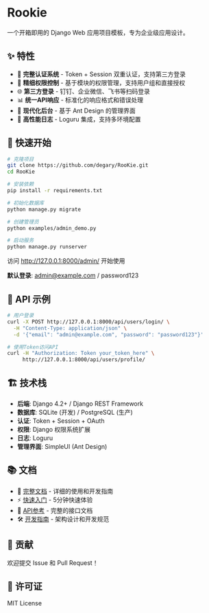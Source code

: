 # Rookie

一个开箱即用的 Django Web 应用项目模板，专为企业级应用设计。

## ✨ 特性

- 🔐 **完整认证系统** - Token + Session 双重认证，支持第三方登录
- 🔑 **精细权限控制** - 基于模块的权限管理，支持用户组和直接授权
- 🌐 **第三方登录** - 钉钉、企业微信、飞书等扫码登录
- 📊 **统一API响应** - 标准化的响应格式和错误处理
- 🎨 **现代化后台** - 基于 Ant Design 的管理界面
- 📝 **高性能日志** - Loguru 集成，支持多环境配置

## 🚀 快速开始

```bash
# 克隆项目
git clone https://github.com/degary/RooKie.git
cd RooKie

# 安装依赖
pip install -r requirements.txt

# 初始化数据库
python manage.py migrate

# 创建管理员
python examples/admin_demo.py

# 启动服务
python manage.py runserver
```

访问 http://127.0.0.1:8000/admin/ 开始使用

**默认登录**: admin@example.com / password123

## 📡 API 示例

```bash
# 用户登录
curl -X POST http://127.0.0.1:8000/api/users/login/ \
  -H "Content-Type: application/json" \
  -d '{"email": "admin@example.com", "password": "password123"}'

# 使用Token访问API
curl -H "Authorization: Token your_token_here" \
     http://127.0.0.1:8000/api/users/profile/
```

## 🏗️ 技术栈

- **后端**: Django 4.2+ / Django REST Framework
- **数据库**: SQLite (开发) / PostgreSQL (生产)
- **认证**: Token + Session + OAuth
- **权限**: Django 权限系统扩展
- **日志**: Loguru
- **管理界面**: SimpleUI (Ant Design)

## 📚 文档

- 📖 [完整文档](docs/README.md) - 详细的使用和开发指南
- ⚡ [快速入门](docs/getting-started/quick-start.md) - 5分钟快速体验
- 🔌 [API参考](docs/api-reference/README.md) - 完整的接口文档
- 🛠️ [开发指南](docs/developer-guide/README.md) - 架构设计和开发规范

## 🤝 贡献

欢迎提交 Issue 和 Pull Request！

## 📄 许可证

MIT License
